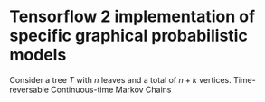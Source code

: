 # Tensorflow 2 implementation of specific graphical probabilistic models
Consider a tree $T$ with $n$ leaves and a total of $n+k$ vertices. 
Time-reversable Continuous-time Markov Chains
